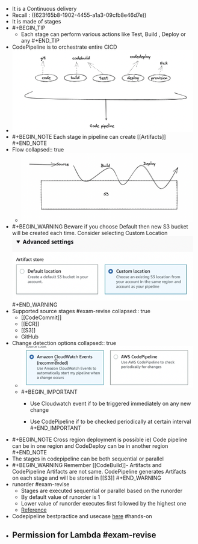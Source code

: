 - It is a Continuous delivery
- Recall : ((623f65b8-1902-4455-a1a3-09cfb8e46d7e))
- It is made of stages
- #+BEGIN_TIP
  - Each stage can perform various actions like Test, Build , Deploy or any
  #+END_TIP
- CodePipeline is to orchestrate entire CICD
- ![image.png](../assets/image_1648489920852_0.png)
- #+BEGIN_NOTE
  Each stage in pipeline can create [[Artifacts]] 
  #+END_NOTE
- Flow
  collapsed:: true
	- ![image.png](../assets/image_1648490249532_0.png)
- #+BEGIN_WARNING
  Beware if you choose Default then new S3 bucket will be created each time. Consider selecting Custom Location
  ![image.png](../assets/image_1648490357610_0.png) 
  #+END_WARNING
- Supported source stages #exam-revise
  collapsed:: true
	- [[CodeCommit]]
	- [[ECR]]
	- [[S3]]
	- GitHub
- Change detection options
  collapsed:: true
	- ![image.png](../assets/image_1648490586653_0.png)
	- #+BEGIN_IMPORTANT
	  - Use Cloudwatch event if to be triggered immediately on any new change
	  
	  - Use CodePipeline if to be checked periodically at certain interval
	  #+END_IMPORTANT
- #+BEGIN_NOTE
  Cross region deployment is possible
  ie) Code pipeline can be in one region and CodeDeploy can be in another region
  #+END_NOTE
- The stages in codepipeline can be both sequential or parallel
- #+BEGIN_WARNING
  Remember [[CodeBuild]]- Artifacts and CodePipeline Artifacts are not same. CodePipeline generates Artifacts on each stage and will be stored in [[S3]] 
  #+END_WARNING
- runorder #exam-revise
	- Stages are executed sequential or parallel based on the runorder
	- By default value of runorder is 1
	- Lower value of runorder executes first followed by the highest one
	- [Reference](https://docs.aws.amazon.com/codepipeline/latest/userguide/reference-pipeline-structure.html)
- Codepipeline bestpractice and usecase [here](https://docs.aws.amazon.com/codepipeline/latest/userguide/best-practices.html) #hands-on
- Permission for Lambda #exam-revise
	-